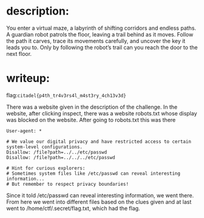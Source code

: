 # description: 
You enter a virtual maze, a labyrinth of shifting corridors and endless paths. A guardian robot patrols the floor, leaving a trail behind as it moves. Follow the path it carves, trace its movements carefully, and uncover the key it leads you to. Only by following the robot’s trail can you reach the door to the next floor.
# writeup: 
flag:```citadel{p4th_tr4v3rs4l_m4st3ry_4ch13v3d}```

There was a website given in the description of the challenge. In the website, after clicking inspect, there was a website robots.txt whose display was blocked on the website. After going to robots.txt this was there 
```
User-agent: *

# We value our digital privacy and have restricted access to certain system-level configurations.
Disallow: /file?path=../../etc/passwd
Disallow: /file?path=../../../etc/passwd

# Hint for curious explorers: 
# Sometimes system files like /etc/passwd can reveal interesting information...
# But remember to respect privacy boundaries!
```
Since it told /etc/passwd can reveal interesting information, we went there. From here we went into different files based on the clues given and at last went to /home/ctf/.secret/flag.txt, which had the flag. 
